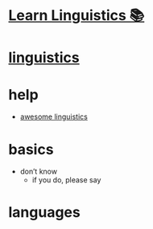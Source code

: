 # [Learn Linguistics 📚](https://my.mindnode.com/RzvJjKnkfVYcSZxfU8vozrx94yqAemYs6s5SRnoz)

# [linguistics](http://www.wikiwand.com/en/Linguistics)


# help


- [awesome linguistics](https://github.com/theimpossibleastronaut/awesome-linguistics)


# basics

- don’t know  
	- if you do, please say


# languages

